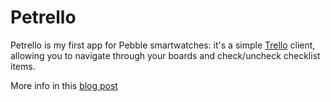 # Petrello
Petrello is my first app for Pebble smartwatches: it's a simple [Trello](https://trello.com) client, allowing you to navigate through your boards and check/uncheck checklist items.

More info in this [blog post](http://trapias.github.io/blog/Petrello)
